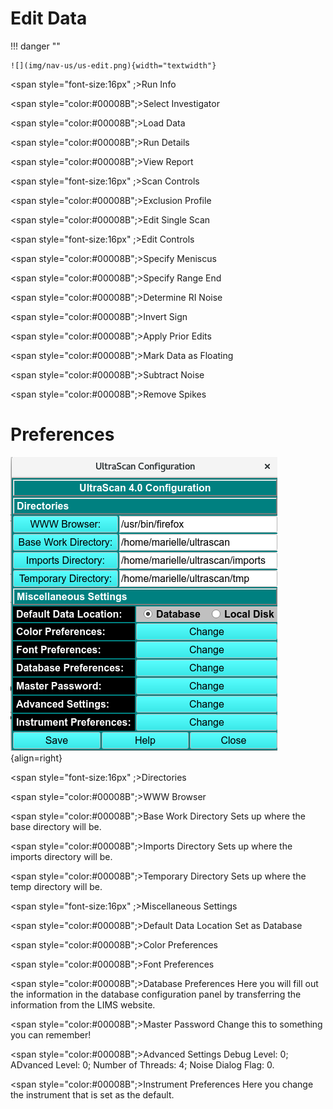 # Edit Data

!!! danger ""

    ![](img/nav-us/us-edit.png){width="textwidth"}

<span style="font-size:16px" ;>Run Info</span>

<span style="color:#00008B";>Select Investigator</span>

<span style="color:#00008B";>Load Data</span>

<span style="color:#00008B";>Run Details</span>

<span style="color:#00008B";>View Report</span>

<span style="font-size:16px" ;>Scan Controls</span>

<span style="color:#00008B";>Exclusion Profile</span>

<span style="color:#00008B";>Edit Single Scan</span>

<span style="font-size:16px" ;>Edit Controls</span>

<span style="color:#00008B";>Specify Meniscus</span>

<span style="color:#00008B";>Specify Range End</span>

<span style="color:#00008B";>Determine RI Noise</span>

<span style="color:#00008B";>Invert Sign</span>

<span style="color:#00008B";>Apply Prior Edits</span>

<span style="color:#00008B";>Mark Data as Floating</span>

<span style="color:#00008B";>Subtract Noise</span>

<span style="color:#00008B";>Remove Spikes</span>

# Preferences

![](img/nav-us/us-preferences.png){align=right}

<span style="font-size:16px" ;>Directories</span>

<span style="color:#00008B";>WWW Browser</span>

<span style="color:#00008B";>Base Work Directory</span> Sets up where the base directory will be.

<span style="color:#00008B";>Imports Directory</span> Sets up where the imports directory will be.

<span style="color:#00008B";>Temporary Directory</span> Sets up where the temp directory will be.

<span style="font-size:16px" ;>Miscellaneous Settings</span>

<span style="color:#00008B";>Default Data Location</span> Set as Database

<span style="color:#00008B";>Color Preferences</span>

<span style="color:#00008B";>Font Preferences</span>

<span style="color:#00008B";>Database Preferences</span> Here you will fill out the information in the database configuration panel by transferring the information from the LIMS website. 

<span style="color:#00008B";>Master Password</span> Change this to something you can remember!

<span style="color:#00008B";>Advanced Settings</span> Debug Level: 0; ADvanced Level: 0; Number of Threads: 4; Noise Dialog Flag: 0.

<span style="color:#00008B";>Instrument Preferences</span> Here you change the instrument that is set as the default.
